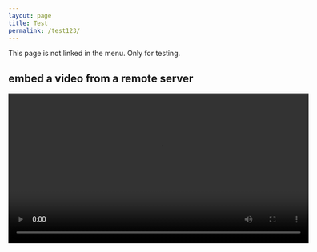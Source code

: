 ```yaml
---
layout: page
title: Test
permalink: /test123/
---
```


This page is not linked in the menu. Only for testing.

## embed a video from a remote server

<video width="600" controls>
  <source src="http://seb21.gienah.uberspace.de/zoom_0.mp4" type="video/mp4">
  Your browser does not support HTML video.
</video>
